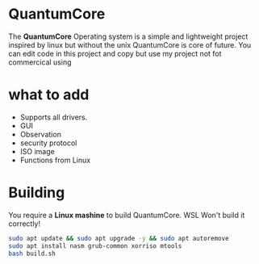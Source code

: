 # QuantumCore
The **QuantumCore** Operating system is a simple and lightweight project inspired by linux but without the unix QuantumCore is core of future.
You can edit code in this project and copy but use my project not fot commercical using

# what to add

- Supports all drivers.
- GUI
- Observation
- security protocol 
- ISO image
- Functions from Linux

# Building
You require a **Linux mashine** to build QuantumCore. WSL Won't build it correctly!

```bash
sudo apt update && sudo apt upgrade -y && sudo apt autoremove
sudo apt install nasm grub-common xorriso mtools
bash build.sh
```
